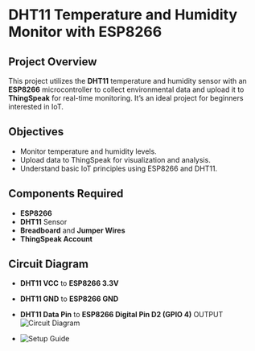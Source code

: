 # DHT11 Temperature and Humidity Monitor with ESP8266

## Project Overview
This project utilizes the **DHT11** temperature and humidity sensor with an **ESP8266** microcontroller to collect environmental data and upload it to **ThingSpeak** for real-time monitoring. It’s an ideal project for beginners interested in IoT.

## Objectives
- Monitor temperature and humidity levels.
- Upload data to ThingSpeak for visualization and analysis.
- Understand basic IoT principles using ESP8266 and DHT11.

## Components Required
- **ESP8266**
- **DHT11** Sensor
- **Breadboard** and **Jumper Wires**
- **ThingSpeak Account**

## Circuit Diagram
- **DHT11 VCC** to **ESP8266 3.3V**
- **DHT11 GND** to **ESP8266 GND**
- **DHT11 Data Pin** to **ESP8266 Digital Pin D2 (GPIO 4)**
OUTPUT 
![Circuit Diagram](https://drive.google.com/uc?export=view&id=1B0mcwPeHy0Jnso0MPY1ZM6FhwxAm2bWk)

- ![Setup Guide](https://drive.google.com/uc?export=view&id=1n_kW6k-dTdQzvbn-kRnfTdcy9MTxvt3d)
